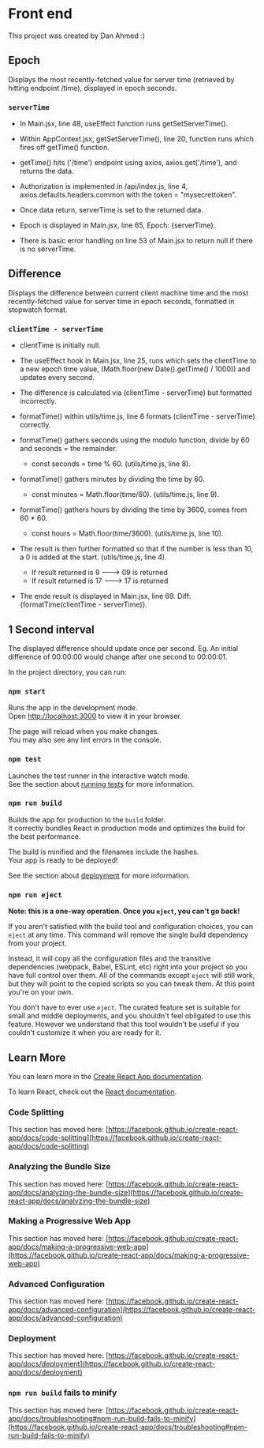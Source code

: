 # Front end

This project was created by Dan Ahmed :)

## Epoch

Displays the most recently-fetched value for server time (retrieved by hitting endpoint /time), displayed in epoch seconds.

### `serverTime`

 - In Main.jsx, line 48, useEffect function runs getSetServerTime().

 - Within AppContext.jsx, getSetServerTime(), line 20, function runs which fires off getTime() function.
 
 - getTime() hits ('/time') endpoint using axios, axios.get('/time'), and returns the data.
 
 - Authorization is implemented in /api/index.js, line 4, axios.defaults.headers.common with the token = "mysecrettoken".
 
 - Once data return, serverTime is set to the returned data.

 - Epoch is displayed in Main.jsx, line 65,  Epoch: {serverTime}.
 
 - There is basic error handling on line 53 of Main.jsx to return null if there is no serverTime.

## Difference

Displays the difference between current client machine time and the most recently-fetched value for server time in epoch seconds, formatted in stopwatch format.

### `clientTime - serverTime`

 - clientTime is initially null.
 
 - The useEffect hook in Main.jsx, line 25, runs which sets the clientTime to a new epoch time value, (Math.floor(new Date().getTime() / 1000))
   and updates every second.
   
 - The difference is calculated via (clientTime - serverTime) but formatted incorrectly.
 
 - formatTime() within utils/time.js, line 6 formats (clientTime - serverTime) correctly.
 
 - formatTime() gathers seconds using the modulo function, divide by 60 and seconds = the remainder.
     
     - const seconds = time % 60.     (utils/time.js, line 8).
     
 - formatTime() gathers minutes by dividing the time by 60.

     - const minutes = Math.floor(time/60).     (utils/time.js, line 9).
     
  - formatTime() gathers hours by dividing the time by 3600, comes from 60 * 60.
  
     - const hours = Math.floor(time/3600).     (utils/time.js, line 10).
     
  - The result is then further formatted so that if the number is less than 10, a 0 is added at the start.  (utils/time.js, line 4).
  
     - If result returned is 9 ---> 09 is returned
     - If result returned is 17 ---> 17 is returned
     
  - The ende result is displayed in Main.jsx, line 69.  Diff: {formatTime(clientTime - serverTime)}.
     
## 1 Second interval

The displayed difference should update once per second. Eg. An initial difference of 00:00:00 would change after one second to 00:00:01.

In the project directory, you can run:

### `npm start`

Runs the app in the development mode.\
Open [http://localhost:3000](http://localhost:3000) to view it in your browser.

The page will reload when you make changes.\
You may also see any lint errors in the console.

### `npm test`

Launches the test runner in the interactive watch mode.\
See the section about [running tests](https://facebook.github.io/create-react-app/docs/running-tests) for more information.

### `npm run build`

Builds the app for production to the `build` folder.\
It correctly bundles React in production mode and optimizes the build for the best performance.

The build is minified and the filenames include the hashes.\
Your app is ready to be deployed!

See the section about [deployment](https://facebook.github.io/create-react-app/docs/deployment) for more information.

### `npm run eject`

**Note: this is a one-way operation. Once you `eject`, you can't go back!**

If you aren't satisfied with the build tool and configuration choices, you can `eject` at any time. This command will remove the single build dependency from your project.

Instead, it will copy all the configuration files and the transitive dependencies (webpack, Babel, ESLint, etc) right into your project so you have full control over them. All of the commands except `eject` will still work, but they will point to the copied scripts so you can tweak them. At this point you're on your own.

You don't have to ever use `eject`. The curated feature set is suitable for small and middle deployments, and you shouldn't feel obligated to use this feature. However we understand that this tool wouldn't be useful if you couldn't customize it when you are ready for it.

## Learn More

You can learn more in the [Create React App documentation](https://facebook.github.io/create-react-app/docs/getting-started).

To learn React, check out the [React documentation](https://reactjs.org/).

### Code Splitting

This section has moved here: [https://facebook.github.io/create-react-app/docs/code-splitting](https://facebook.github.io/create-react-app/docs/code-splitting)

### Analyzing the Bundle Size

This section has moved here: [https://facebook.github.io/create-react-app/docs/analyzing-the-bundle-size](https://facebook.github.io/create-react-app/docs/analyzing-the-bundle-size)

### Making a Progressive Web App

This section has moved here: [https://facebook.github.io/create-react-app/docs/making-a-progressive-web-app](https://facebook.github.io/create-react-app/docs/making-a-progressive-web-app)

### Advanced Configuration

This section has moved here: [https://facebook.github.io/create-react-app/docs/advanced-configuration](https://facebook.github.io/create-react-app/docs/advanced-configuration)

### Deployment

This section has moved here: [https://facebook.github.io/create-react-app/docs/deployment](https://facebook.github.io/create-react-app/docs/deployment)

### `npm run build` fails to minify

This section has moved here: [https://facebook.github.io/create-react-app/docs/troubleshooting#npm-run-build-fails-to-minify](https://facebook.github.io/create-react-app/docs/troubleshooting#npm-run-build-fails-to-minify)
